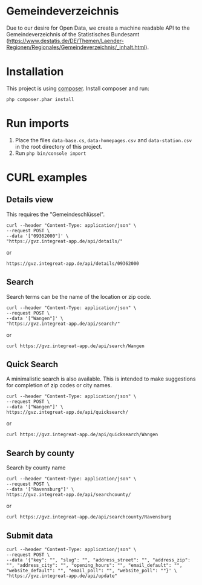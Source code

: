 # Gemeindeverzeichnis
Due to our desire for Open Data, we create a machine readable API to the Gemeindeverzeichnis of the Statistisches Bundesamt (https://www.destatis.de/DE/Themen/Laender-Regionen/Regionales/Gemeindeverzeichnis/_inhalt.html).

# Installation

This project is using [composer](https://getcomposer.org/). Install composer and run:

```
php composer.phar install
```

# Run imports

1. Place the files `data-base.cs`, `data-homepages.csv` and  `data-station.csv` in the root directory of this project.
2. Run `php bin/console import`


# CURL examples

## Details view
This requires the "Gemeindeschlüssel".
````
curl --header "Content-Type: application/json" \
--request POST \
--data '["09362000"]' \
"https://gvz.integreat-app.de/api/details/"

````
or
````
https://gvz.integreat-app.de/api/details/09362000
````

## Search
Search terms can be the name of the location or zip code.
````
curl --header "Content-Type: application/json" \
--request POST \
--data '["Wangen"]' \
"https://gvz.integreat-app.de/api/search/"
````
or
````
curl https://gvz.integreat-app.de/api/search/Wangen
````

## Quick Search
A minimalistic search is also available. This is intended to make suggestions for completion of zip codes or city names.
````
curl --header "Content-Type: application/json" \
--request POST \
--data '["Wangen"]' \
https://gvz.integreat-app.de/api/quicksearch/
````
or
````
curl https://gvz.integreat-app.de/api/quicksearch/Wangen
````

## Search by county
Search by county name
````
curl --header "Content-Type: application/json" \
--request POST \
--data '["Ravensburg"]' \
https://gvz.integreat-app.de/api/searchcounty/
````
or
````
curl https://gvz.integreat-app.de/api/searchcounty/Ravensburg
````

## Submit data
```
curl --header "Content-Type: application/json" \
--request POST \
--data '{"key": "", "slug": "", "address_street": "", "address_zip": "", "address_city": "", "opening_hours": "", "email_default": "", "website_default": "", "email_poll": "", "website_poll": ""}' \
"https://gvz.integreat-app.de/api/update"
````